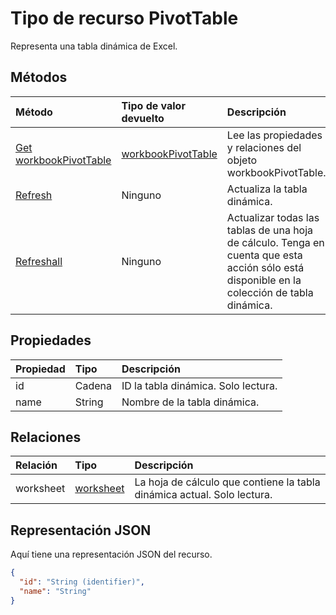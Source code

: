 <a id="pivottable-resource-type" class="xliff"></a>
# Tipo de recurso PivotTable

Representa una tabla dinámica de Excel.

<a id="methods" class="xliff"></a>
## Métodos

| Método           | Tipo de valor devuelto    |Descripción|
|:---------------|:--------|:----------|
|[Get workbookPivotTable](../api/workbookpivottable_get.md) | [workbookPivotTable](workbookpivottable.md) |Lee las propiedades y relaciones del objeto workbookPivotTable.|
|[Refresh](../api/workbookpivottable_refresh.md)|Ninguno|Actualiza la tabla dinámica. |
|[Refreshall](../api/workbookpivottable_refreshall.md)|Ninguno|Actualizar todas las tablas de una hoja de cálculo. Tenga en cuenta que esta acción sólo está disponible en la colección de tabla dinámica.|

<a id="properties" class="xliff"></a>
## Propiedades
| Propiedad     | Tipo   |Descripción|
|:---------------|:--------|:----------|
|id|Cadena| ID la tabla dinámica.   Solo lectura.|
|name|String|Nombre de la tabla dinámica.    |

<a id="relationships" class="xliff"></a>
## Relaciones
| Relación | Tipo   |Descripción|
|:---------------|:--------|:----------|
|worksheet|[worksheet](worksheet.md)| La hoja de cálculo que contiene la tabla dinámica actual. Solo lectura.   |

<a id="json-representation" class="xliff"></a>
## Representación JSON
Aquí tiene una representación JSON del recurso.

<!-- {
  "blockType": "resource",
  "optionalProperties": [

  ],
  "@odata.type": "microsoft.graph.workbookPivotTable"
}-->

```json
{
  "id": "String (identifier)",
  "name": "String"
}

```
